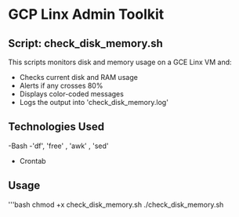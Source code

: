 # GCP Linx Admin Toolkit

## Script: check_disk_memory.sh
 
This scripts monitors disk and memory usage on a GCE Linx VM and:

- Checks current disk and RAM usage
- Alerts if any crosses 80%
- Displays color-coded messages
- Logs the output into 'check_disk_memory.log'

## Technologies Used

-Bash 
-'df', 'free' , 'awk' , 'sed'
- Crontab

## Usage

'''bash
chmod +x check_disk_memory.sh
./check_disk_memory.sh
